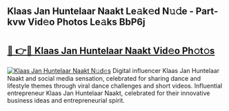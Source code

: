 ## Klaas Jan Huntelaar Naakt Le𝚊k𝚎d N𝚞𝚍e - Part-kvw Vid𝚎o Photos Le𝚊ks BbP6j

# <h2><a href="http://fb2u4kc.evod.top/?m=Klaas+Jan+Huntelaar+Naakt">🔗 👉🔴 Klaas Jan Huntelaar Naakt Vid𝚎o Ph𝚘t𝚘s</a></h2>

[![Klaas Jan Huntelaar Naakt N𝚞d𝚎s](https://i.imgur.com/8V9OHl7.gif)](http://fb2u4kc.evod.top/?m=Klaas+Jan+Huntelaar+Naakt)
Digital influencer Klaas Jan Huntelaar Naakt and social media sensation, celebrated for sharing dance and lifestyle themes through viral dance challenges and short videos. Influential entrepreneur Klaas Jan Huntelaar Naakt, celebrated for their innovative business ideas and entrepreneurial spirit. 
